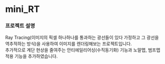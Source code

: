 # mini_RT

### 프로젝트 설명
Ray Tracing(이미지의 픽셀 하나하나를 통과하는 광선들이 있다 가정하고 그 광선을 역추적하는 방식)을 사용하여
이미지를 렌더링해보는 프로젝트입니다.   
추가적으로 계단 현상을 줄여주는 안티에일리어싱(수직동기화) 기능과 노말맵, 범프맵 적용 기능을 추가하였습니다.
